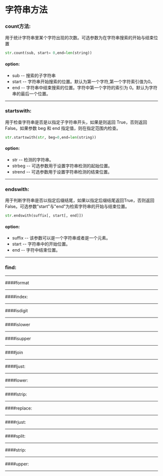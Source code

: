 # 字符串方法  
### count方法:

用于统计字符串里某个字符出现的次数。可选参数为在字符串搜索的开始与结束位置  

```python
str.count(sub, start= 0,end=len(string))
```

#### option:
* sub -- 搜索的子字符串
* start -- 字符串开始搜索的位置。默认为第一个字符,第一个字符索引值为0。
* end -- 字符串中结束搜索的位置。字符中第一个字符的索引为 0。默认为字符串的最后一个位置。

***
### startswith:

用于检查字符串是否是以指定子字符串开头，如果是则返回 True，否则返回 False。如果参数 beg 和 end 指定值，则在指定范围内检查。  
```python
str.startswith(str, beg=0,end=len(string))
```
#### option:  
* str -- 检测的字符串。  
* strbeg -- 可选参数用于设置字符串检测的起始位置。  
* strend -- 可选参数用于设置字符串检测的结束位置。
***
### endswith:
用于判断字符串是否以指定后缀结尾，如果以指定后缀结尾返回True，否则返回False。可选参数"start"与"end"为检索字符串的开始与结束位置。
```python
str.endswith(suffix[, start[, end]])
```
#### option:  
* suffix -- 该参数可以是一个字符串或者是一个元素。  
* start -- 字符串中的开始位置。  
* end -- 字符中结束位置。  
***
### find:

-------------------------------------------------
####format

-------------------------------------------------
####index:

-------------------------------------------------
####isdigit

-------------------------------------------------
####islower

-------------------------------------------------
####isupper

-------------------------------------------------
####join

-------------------------------------------------
####ljust:

-------------------------------------------------
####lower:

-------------------------------------------------
####lstrip:

-------------------------------------------------
####replace:

-------------------------------------------------
####rjust:

-------------------------------------------------
####split:

-------------------------------------------------
####strip:

-------------------------------------------------
####upper:

-------------------------------------------------


